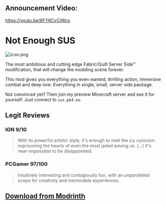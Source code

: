 ## Announcement Video:
https://youtu.be/6FYKCvCjWcs


# Not Enough SUS 
![icon.png](icon.png)

The most ambitious and cutting edge Fabric/Quilt Server Side™ modification, that will change
the modding scene forever.

This mod gives you everything you even wanted, thrilling action, immersive combat and deep lore. 
Everything in single, small, server side package.

Not convinced yet? Then join my preview Minecraft server and see it for yourself. Just connect to `sus.pb4.eu`.

## Legit Reviews
### IGN 9/10
> With its powerful artistic style, it's enough to melt the icy cynicism imprisoning 
> the hearts of even the most jaded among us. (...) It's near-impossible to be disappointed.

### PCGamer 97/100
> Intuitively interesting and contagiously fun, with an unparalleled scope for creativity and memorable experiences.

## [Download from Modrinth](https://modrinth.com/mod/suspicious)